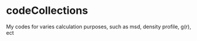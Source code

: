 # codeCollections
My codes for varies calculation purposes, such as msd, density profile, g(r), ect
